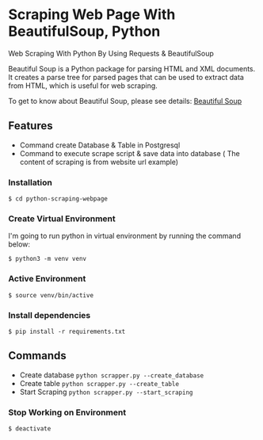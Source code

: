 # Scraping Web Page With BeautifulSoup, Python
Web Scraping With Python By Using Requests & BeautifulSoup

Beautiful Soup is a Python package for parsing HTML and XML documents. It creates a parse tree for parsed pages that can be used to extract data from HTML, which is useful for web scraping. 

To get to know about Beautiful Soup, please see details:
[Beautiful Soup](https://www.crummy.com/software/BeautifulSoup/bs4/doc/) 

## Features

- Command create Database & Table in Postgresql
- Command to execute scrape script & save data into database ( The content of scraping is from website url example)

### Installation

```
$ cd python-scraping-webpage
```

### Create Virtual Environment
I'm going to run python in virtual environment by running the command below:

```
$ python3 -m venv venv
```
### Active Environment
```
$ source venv/bin/active
```

### Install dependencies

```
$ pip install -r requirements.txt
```

## Commands
- Create database `python scrapper.py --create_database`
- Create table `python scrapper.py --create_table`
- Start Scraping `python scrapper.py --start_scraping`

### Stop Working on Environment
```
$ deactivate
```
